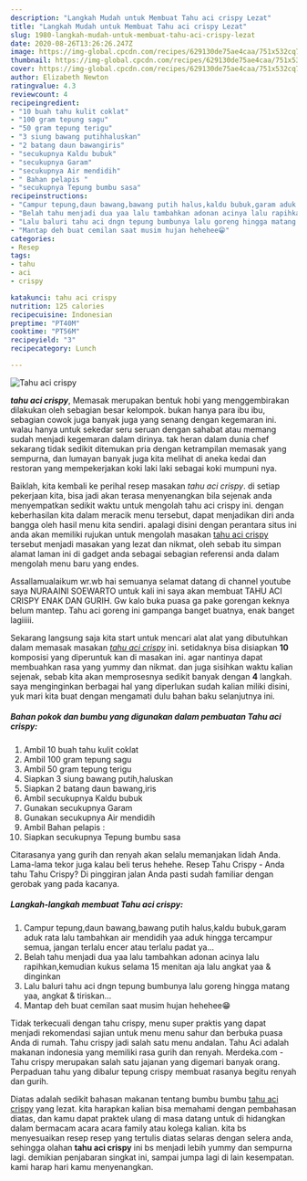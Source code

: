 ```yaml
---
description: "Langkah Mudah untuk Membuat Tahu aci crispy Lezat"
title: "Langkah Mudah untuk Membuat Tahu aci crispy Lezat"
slug: 1980-langkah-mudah-untuk-membuat-tahu-aci-crispy-lezat
date: 2020-08-26T13:26:26.247Z
image: https://img-global.cpcdn.com/recipes/629130de75ae4caa/751x532cq70/tahu-aci-crispy-foto-resep-utama.jpg
thumbnail: https://img-global.cpcdn.com/recipes/629130de75ae4caa/751x532cq70/tahu-aci-crispy-foto-resep-utama.jpg
cover: https://img-global.cpcdn.com/recipes/629130de75ae4caa/751x532cq70/tahu-aci-crispy-foto-resep-utama.jpg
author: Elizabeth Newton
ratingvalue: 4.3
reviewcount: 4
recipeingredient:
- "10 buah tahu kulit coklat"
- "100 gram tepung sagu"
- "50 gram tepung terigu"
- "3 siung bawang putihhaluskan"
- "2 batang daun bawangiris"
- "secukupnya Kaldu bubuk"
- "secukupnya Garam"
- "secukupnya Air mendidih"
- " Bahan pelapis "
- "secukupnya Tepung bumbu sasa"
recipeinstructions:
- "Campur tepung,daun bawang,bawang putih halus,kaldu bubuk,garam aduk rata lalu tambahkan air mendidih yaa aduk hingga tercampur semua, jangan terlalu encer atau terlalu padat ya..."
- "Belah tahu menjadi dua yaa lalu tambahkan adonan acinya lalu rapihkan,kemudian kukus selama 15 menitan aja lalu angkat yaa &amp; dinginkan"
- "Lalu baluri tahu aci dngn tepung bumbunya lalu goreng hingga matang yaa, angkat &amp; tiriskan..."
- "Mantap deh buat cemilan saat musim hujan hehehee😁"
categories:
- Resep
tags:
- tahu
- aci
- crispy

katakunci: tahu aci crispy 
nutrition: 125 calories
recipecuisine: Indonesian
preptime: "PT40M"
cooktime: "PT56M"
recipeyield: "3"
recipecategory: Lunch

---
```



![Tahu aci crispy](https://img-global.cpcdn.com/recipes/629130de75ae4caa/751x532cq70/tahu-aci-crispy-foto-resep-utama.jpg)

<b><i>tahu aci crispy</i></b>, Memasak merupakan bentuk hobi yang menggembirakan dilakukan oleh sebagian besar kelompok. bukan hanya para ibu ibu, sebagian cowok juga banyak juga yang senang dengan kegemaran ini. walau hanya untuk sekedar seru seruan dengan sahabat atau memang sudah menjadi kegemaran dalam dirinya. tak heran dalam dunia chef sekarang tidak sedikit ditemukan pria dengan ketrampilan memasak yang sempurna, dan lumayan banyak juga kita melihat di aneka kedai dan restoran yang mempekerjakan koki laki laki sebagai koki mumpuni nya.

Baiklah, kita kembali ke perihal resep masakan <i>tahu aci crispy</i>. di setiap pekerjaan kita, bisa jadi akan terasa menyenangkan bila sejenak anda menyempatkan sedikit waktu untuk mengolah tahu aci crispy ini. dengan keberhasilan kita dalam meracik menu tersebut, dapat menjadikan diri anda bangga oleh hasil menu kita sendiri. apalagi disini dengan perantara situs ini anda akan memiliki rujukan untuk mengolah masakan <u>tahu aci crispy</u> tersebut menjadi masakan yang lezat dan nikmat, oleh sebab itu simpan alamat laman ini di gadget anda sebagai sebagian referensi anda dalam mengolah menu baru yang endes.

Assallamualaikum wr.wb hai semuanya selamat datang di channel youtube saya NURAAINI SOEWARTO untuk kali ini saya akan membuat TAHU ACI CRISPY ENAK DAN GURIH. Gw kalo buka puasa ga pake gorengan keknya belum mantep. Tahu aci goreng ini gampanga banget buatnya, enak banget lagiiiii.


Sekarang langsung saja kita start untuk mencari alat alat yang dibutuhkan dalam memasak masakan <u><i>tahu aci crispy</i></u> ini. setidaknya bisa disiapkan <b>10</b> komposisi yang diperuntuk kan di masakan ini. agar nantinya dapat membuahkan rasa yang yummy dan nikmat. dan juga sisihkan waktu kalian sejenak, sebab kita akan memprosesnya sedikit banyak dengan <b>4</b> langkah. saya menginginkan berbagai hal yang diperlukan sudah kalian miliki disini, yuk mari kita buat dengan mengamati dulu bahan baku selanjutnya ini.

<!--inarticleads1-->

##### Bahan pokok dan bumbu yang digunakan dalam pembuatan Tahu aci crispy:

1. Ambil 10 buah tahu kulit coklat
1. Ambil 100 gram tepung sagu
1. Ambil 50 gram tepung terigu
1. Siapkan 3 siung bawang putih,haluskan
1. Siapkan 2 batang daun bawang,iris
1. Ambil secukupnya Kaldu bubuk
1. Gunakan secukupnya Garam
1. Gunakan secukupnya Air mendidih
1. Ambil  Bahan pelapis :
1. Siapkan secukupnya Tepung bumbu sasa


Citarasanya yang gurih dan renyah akan selalu memanjakan lidah Anda. Lama-lama tekor juga kalau beli terus hehehe. Resep Tahu Crispy - Anda tahu Tahu Crispy? Di pinggiran jalan Anda pasti sudah familiar dengan gerobak yang pada kacanya. 

<!--inarticleads2-->

##### Langkah-langkah membuat Tahu aci crispy:

1. Campur tepung,daun bawang,bawang putih halus,kaldu bubuk,garam aduk rata lalu tambahkan air mendidih yaa aduk hingga tercampur semua, jangan terlalu encer atau terlalu padat ya...
1. Belah tahu menjadi dua yaa lalu tambahkan adonan acinya lalu rapihkan,kemudian kukus selama 15 menitan aja lalu angkat yaa &amp; dinginkan
1. Lalu baluri tahu aci dngn tepung bumbunya lalu goreng hingga matang yaa, angkat &amp; tiriskan...
1. Mantap deh buat cemilan saat musim hujan hehehee😁


Tidak terkecuali dengan tahu crispy, menu super praktis yang dapat menjadi rekomendasi sajian untuk menu menu sahur dan berbuka puasa Anda di rumah. Tahu crispy jadi salah satu menu andalan. Tahu Aci adalah makanan indonesia yang memiliki rasa gurih dan renyah. Merdeka.com - Tahu crispy merupakan salah satu jajanan yang digemari banyak orang. Perpaduan tahu yang dibalur tepung crispy membuat rasanya begitu renyah dan gurih. 

Diatas adalah sedikit bahasan makanan tentang bumbu bumbu <u>tahu aci crispy</u> yang lezat. kita harapkan kalian bisa memahami dengan pembahasan diatas, dan kamu dapat praktek ulang di masa datang untuk di hidangkan dalam bermacam acara acara family atau kolega kalian. kita bs menyesuaikan resep resep yang tertulis diatas selaras dengan selera anda, sehingga olahan <b>tahu aci crispy</b> ini bs menjadi lebih yummy dan sempurna lagi. demikian penjabaran singkat ini, sampai jumpa lagi di lain kesempatan. kami harap hari kamu menyenangkan.
